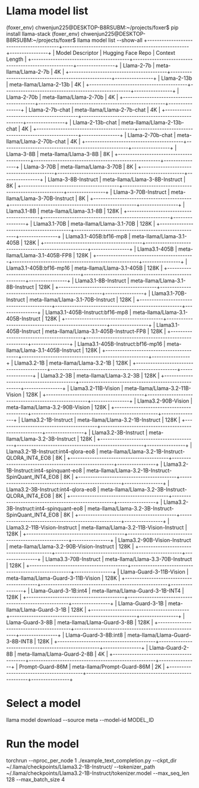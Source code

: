 # Llama model list 
(foxer_env) chwenjun225@DESKTOP-B8RSUBM:~/projects/foxer$ pip install llama-stack
(foxer_env) chwenjun225@DESKTOP-B8RSUBM:~/projects/foxer$ llama model list --show-all
+-----------------------------------------+-----------------------------------------------------+----------------+
| Model Descriptor                        | Hugging Face Repo                                   | Context Length |
+-----------------------------------------+-----------------------------------------------------+----------------+
| Llama-2-7b                              | meta-llama/Llama-2-7b                               | 4K             |
+-----------------------------------------+-----------------------------------------------------+----------------+
| Llama-2-13b                             | meta-llama/Llama-2-13b                              | 4K             |
+-----------------------------------------+-----------------------------------------------------+----------------+
| Llama-2-70b                             | meta-llama/Llama-2-70b                              | 4K             |
+-----------------------------------------+-----------------------------------------------------+----------------+
| Llama-2-7b-chat                         | meta-llama/Llama-2-7b-chat                          | 4K             |
+-----------------------------------------+-----------------------------------------------------+----------------+
| Llama-2-13b-chat                        | meta-llama/Llama-2-13b-chat                         | 4K             |
+-----------------------------------------+-----------------------------------------------------+----------------+
| Llama-2-70b-chat                        | meta-llama/Llama-2-70b-chat                         | 4K             |
+-----------------------------------------+-----------------------------------------------------+----------------+
| Llama-3-8B                              | meta-llama/Llama-3-8B                               | 8K             |
+-----------------------------------------+-----------------------------------------------------+----------------+
| Llama-3-70B                             | meta-llama/Llama-3-70B                              | 8K             |
+-----------------------------------------+-----------------------------------------------------+----------------+
| Llama-3-8B-Instruct                     | meta-llama/Llama-3-8B-Instruct                      | 8K             |
+-----------------------------------------+-----------------------------------------------------+----------------+
| Llama-3-70B-Instruct                    | meta-llama/Llama-3-70B-Instruct                     | 8K             |
+-----------------------------------------+-----------------------------------------------------+----------------+
| Llama3.1-8B                             | meta-llama/Llama-3.1-8B                             | 128K           |
+-----------------------------------------+-----------------------------------------------------+----------------+
| Llama3.1-70B                            | meta-llama/Llama-3.1-70B                            | 128K           |
+-----------------------------------------+-----------------------------------------------------+----------------+
| Llama3.1-405B:bf16-mp8                  | meta-llama/Llama-3.1-405B                           | 128K           |
+-----------------------------------------+-----------------------------------------------------+----------------+
| Llama3.1-405B                           | meta-llama/Llama-3.1-405B-FP8                       | 128K           |
+-----------------------------------------+-----------------------------------------------------+----------------+
| Llama3.1-405B:bf16-mp16                 | meta-llama/Llama-3.1-405B                           | 128K           |
+-----------------------------------------+-----------------------------------------------------+----------------+
| Llama3.1-8B-Instruct                    | meta-llama/Llama-3.1-8B-Instruct                    | 128K           |
+-----------------------------------------+-----------------------------------------------------+----------------+
| Llama3.1-70B-Instruct                   | meta-llama/Llama-3.1-70B-Instruct                   | 128K           |
+-----------------------------------------+-----------------------------------------------------+----------------+
| Llama3.1-405B-Instruct:bf16-mp8         | meta-llama/Llama-3.1-405B-Instruct                  | 128K           |
+-----------------------------------------+-----------------------------------------------------+----------------+
| Llama3.1-405B-Instruct                  | meta-llama/Llama-3.1-405B-Instruct-FP8              | 128K           |
+-----------------------------------------+-----------------------------------------------------+----------------+
| Llama3.1-405B-Instruct:bf16-mp16        | meta-llama/Llama-3.1-405B-Instruct                  | 128K           |
+-----------------------------------------+-----------------------------------------------------+----------------+
| Llama3.2-1B                             | meta-llama/Llama-3.2-1B                             | 128K           |
+-----------------------------------------+-----------------------------------------------------+----------------+
| Llama3.2-3B                             | meta-llama/Llama-3.2-3B                             | 128K           |
+-----------------------------------------+-----------------------------------------------------+----------------+
| Llama3.2-11B-Vision                     | meta-llama/Llama-3.2-11B-Vision                     | 128K           |
+-----------------------------------------+-----------------------------------------------------+----------------+
| Llama3.2-90B-Vision                     | meta-llama/Llama-3.2-90B-Vision                     | 128K           |
+-----------------------------------------+-----------------------------------------------------+----------------+
| Llama3.2-1B-Instruct                    | meta-llama/Llama-3.2-1B-Instruct                    | 128K           |
+-----------------------------------------+-----------------------------------------------------+----------------+
| Llama3.2-3B-Instruct                    | meta-llama/Llama-3.2-3B-Instruct                    | 128K           |
+-----------------------------------------+-----------------------------------------------------+----------------+
| Llama3.2-1B-Instruct:int4-qlora-eo8     | meta-llama/Llama-3.2-1B-Instruct-QLORA_INT4_EO8     | 8K             |
+-----------------------------------------+-----------------------------------------------------+----------------+
| Llama3.2-1B-Instruct:int4-spinquant-eo8 | meta-llama/Llama-3.2-1B-Instruct-SpinQuant_INT4_EO8 | 8K             |
+-----------------------------------------+-----------------------------------------------------+----------------+
| Llama3.2-3B-Instruct:int4-qlora-eo8     | meta-llama/Llama-3.2-3B-Instruct-QLORA_INT4_EO8     | 8K             |
+-----------------------------------------+-----------------------------------------------------+----------------+
| Llama3.2-3B-Instruct:int4-spinquant-eo8 | meta-llama/Llama-3.2-3B-Instruct-SpinQuant_INT4_EO8 | 8K             |
+-----------------------------------------+-----------------------------------------------------+----------------+
| Llama3.2-11B-Vision-Instruct            | meta-llama/Llama-3.2-11B-Vision-Instruct            | 128K           |
+-----------------------------------------+-----------------------------------------------------+----------------+
| Llama3.2-90B-Vision-Instruct            | meta-llama/Llama-3.2-90B-Vision-Instruct            | 128K           |
+-----------------------------------------+-----------------------------------------------------+----------------+
| Llama3.3-70B-Instruct                   | meta-llama/Llama-3.3-70B-Instruct                   | 128K           |
+-----------------------------------------+-----------------------------------------------------+----------------+
| Llama-Guard-3-11B-Vision                | meta-llama/Llama-Guard-3-11B-Vision                 | 128K           |
+-----------------------------------------+-----------------------------------------------------+----------------+
| Llama-Guard-3-1B:int4                   | meta-llama/Llama-Guard-3-1B-INT4                    | 128K           |
+-----------------------------------------+-----------------------------------------------------+----------------+
| Llama-Guard-3-1B                        | meta-llama/Llama-Guard-3-1B                         | 128K           |
+-----------------------------------------+-----------------------------------------------------+----------------+
| Llama-Guard-3-8B                        | meta-llama/Llama-Guard-3-8B                         | 128K           |
+-----------------------------------------+-----------------------------------------------------+----------------+
| Llama-Guard-3-8B:int8                   | meta-llama/Llama-Guard-3-8B-INT8                    | 128K           |
+-----------------------------------------+-----------------------------------------------------+----------------+
| Llama-Guard-2-8B                        | meta-llama/Llama-Guard-2-8B                         | 4K             |
+-----------------------------------------+-----------------------------------------------------+----------------+
| Prompt-Guard-86M                        | meta-llama/Prompt-Guard-86M                         | 2K             |
+-----------------------------------------+-----------------------------------------------------+----------------+

# Select a model
llama model download --source meta --model-id  MODEL_ID

# Run the model
torchrun --nproc_per_node 1 ./example_text_completion.py --ckpt_dir ~/.llama/checkpoints/Llama3.2-1B-Instruct/ --tokenizer_path ~/.llama/checkpoints/Llama3.2-1B-Instruct/tokenizer.model --max_seq_len 128 --max_batch_size 4
